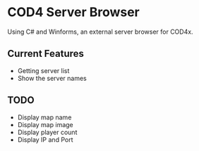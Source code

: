 # COD4 Server Browser

Using C# and Winforms, an external server browser for COD4x.

## Current Features
* Getting server list
* Show the server names

## TODO
* Display map name
* Display map image
* Display player count
* Display IP and Port
